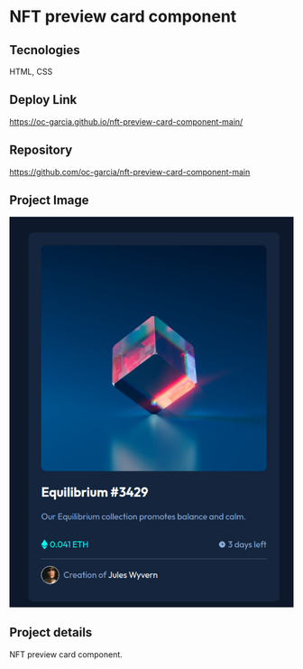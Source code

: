 # NFT preview card component

## Tecnologies 
HTML, CSS

## Deploy Link
https://oc-garcia.github.io/nft-preview-card-component-main/

## Repository
https://github.com/oc-garcia/nft-preview-card-component-main

## Project Image
![](./images/Screenshot%20from%202023-01-19%2013-51-54.png#vitrinedev)

## Project details
NFT preview card component. 